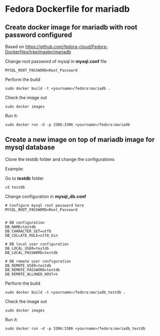 # Fedora Dockerfile for mariadb

## Create docker image for mariadb with root password configured

Based on https://github.com/fedora-cloud/Fedora-Dockerfiles/tree/master/mariadb

Change root password of mysql in **mysql.conf** file

	MYSQL_ROOT_PASSWORD=Root_Passowrd

Perform the build 

	sudo docker build -t <yourname>/fedora:mariadb .

Check the image out

	sudo docker images

Run it:

	sudo docker run -d -p 3306:3306 <yourname>/fedora:mariadb


## Create a new image on top of mariadb image for mysql database

Clone the testdb folder and change the configurations

Example: 

Go to **testdb** folder

	cd testdb

Change configuration in **mysql_db.conf**

	# Configure mysql root password here 
	MYSQL_ROOT_PASSWORD=Root_Passowrd


	# DB configuration
	DB_NAME=testdb
	DB_CHARACTER_SET=utf8
	DB_COLLATE_RULE=utf8_bin

	# DB local user configuration
	DB_LOCAL_USER=testdb
	DB_LOCAL_PASSWORD=testdb

	# DB remote user configuration
	DB_REMOTE_USER=testdb
	DB_REMOTE_PASSWORD=testdb
	DB_REMOTE_ALLOWED_HOST=%

Perform the build 

	sudo docker build -t <yourname>/fedora:mariadb_testdb .

Check the image out

	sudo docker images

Run it:

	sudo docker run -d -p 3306:3306 <yourname>/fedora:mariadb_testdb


